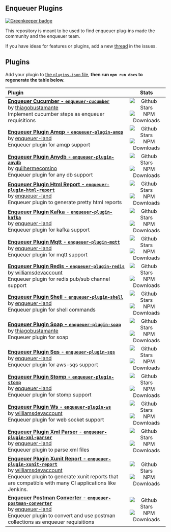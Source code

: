## Enqueuer Plugins

[![Greenkeeper badge](https://badges.greenkeeper.io/enqueuer-land/plugins-list.svg)](https://greenkeeper.io/)


This repository is meant to be used to find enqueuer plug-ins made the community and the enqueuer team.

If you have ideas for features or plugins, add a new [thread](https://github.com/enqueuer-land/plugins-list/issues) in the issues.

##  Plugins

Add your plugin to [the `plugins.json` file](https://github.com/enqueuer-land/plugins-list/edit/master/plugins.json), **then run `npm run docs` to regenerate the table below.**

<!-- ⛔️ AUTO-GENERATED-CONTENT:START (GENERATE_ENQUEUER_PLUGIN_TABLE)
- Do not remove or modify this section. Make all updates to plugins.json -->
| Plugin | Stats |
|:---------------------------|:-----------:|
| **[Enqueuer Cucumber - `enqueuer-cucumber`](https://github.com/thiagobustamante/enqueuer-cucumber)** <br/> by [thiagobustamante](http://github.com/thiagobustamante) <br/> Implement cucumber steps as enqueuer requisitions | ![Github Stars](https://img.shields.io/github/stars/thiagobustamante/enqueuer-cucumber.svg?label=Stars&style=for-the-badge) <br/> ![NPM Downloads](https://img.shields.io/npm/dt/enqueuer-cucumber.svg?label=Downloads&style=for-the-badge)|
| **[Enqueuer Plugin Amqp - `enqueuer-plugin-amqp`](https://github.com/enqueuer-land/enqueuer-plugin-amqp)** <br/> by [enqueuer-land](http://github.com/enqueuer-land) <br/> Enqueuer plugin for amqp support | ![Github Stars](https://img.shields.io/github/stars/enqueuer-land/enqueuer-plugin-amqp.svg?label=Stars&style=for-the-badge) <br/> ![NPM Downloads](https://img.shields.io/npm/dt/enqueuer-plugin-amqp.svg?label=Downloads&style=for-the-badge)|
| **[Enqueuer Plugin Anydb - `enqueuer-plugin-anydb`](https://github.com/guilhermecorsino/enqueuer-plugin-anydb)** <br/> by [guilhermecorsino](http://github.com/guilhermecorsino) <br/> Enqueuer plugin for any db support | ![Github Stars](https://img.shields.io/github/stars/guilhermecorsino/enqueuer-plugin-anydb.svg?label=Stars&style=for-the-badge) <br/> ![NPM Downloads](https://img.shields.io/npm/dt/enqueuer-plugin-anydb.svg?label=Downloads&style=for-the-badge)|
| **[Enqueuer Plugin Html Report - `enqueuer-plugin-html-report`](https://github.com/enqueuer-land/enqueuer-plugin-html-report)** <br/> by [enqueuer-land](http://github.com/enqueuer-land) <br/> Enqueuer plugin to generate pretty html reports | ![Github Stars](https://img.shields.io/github/stars/enqueuer-land/enqueuer-plugin-html-report.svg?label=Stars&style=for-the-badge) <br/> ![NPM Downloads](https://img.shields.io/npm/dt/enqueuer-plugin-html-report.svg?label=Downloads&style=for-the-badge)|
| **[Enqueuer Plugin Kafka - `enqueuer-plugin-kafka`](https://github.com/enqueuer-land/enqueuer-plugin-kafka)** <br/> by [enqueuer-land](http://github.com/enqueuer-land) <br/> Enqueuer plugin for kafka support | ![Github Stars](https://img.shields.io/github/stars/enqueuer-land/enqueuer-plugin-kafka.svg?label=Stars&style=for-the-badge) <br/> ![NPM Downloads](https://img.shields.io/npm/dt/enqueuer-plugin-kafka.svg?label=Downloads&style=for-the-badge)|
| **[Enqueuer Plugin Mqtt - `enqueuer-plugin-mqtt`](https://github.com/enqueuer-land/enqueuer-plugin-mqtt)** <br/> by [enqueuer-land](http://github.com/enqueuer-land) <br/> Enqueuer plugin for mqtt support | ![Github Stars](https://img.shields.io/github/stars/enqueuer-land/enqueuer-plugin-mqtt.svg?label=Stars&style=for-the-badge) <br/> ![NPM Downloads](https://img.shields.io/npm/dt/enqueuer-plugin-mqtt.svg?label=Downloads&style=for-the-badge)|
| **[Enqueuer Plugin Redis - `enqueuer-plugin-redis`](https://github.com/williamsdevaccount/enqueuer-plugin-redis)** <br/> by [williamsdevaccount](http://github.com/williamsdevaccount) <br/> Enqueuer plugin for redis pub/sub channel support | ![Github Stars](https://img.shields.io/github/stars/williamsdevaccount/enqueuer-plugin-redis.svg?label=Stars&style=for-the-badge) <br/> ![NPM Downloads](https://img.shields.io/npm/dt/enqueuer-plugin-redis.svg?label=Downloads&style=for-the-badge)|
| **[Enqueuer Plugin Shell - `enqueuer-plugin-shell`](https://github.com/enqueuer-land/enqueuer-plugin-shell)** <br/> by [enqueuer-land](http://github.com/enqueuer-land) <br/> Enqueuer plugin for shell commands | ![Github Stars](https://img.shields.io/github/stars/enqueuer-land/enqueuer-plugin-shell.svg?label=Stars&style=for-the-badge) <br/> ![NPM Downloads](https://img.shields.io/npm/dt/enqueuer-plugin-shell.svg?label=Downloads&style=for-the-badge)|
| **[Enqueuer Plugin Soap - `enqueuer-plugin-soap`](https://github.com/thiagobustamante/enqueuer-plugin-soap)** <br/> by [thiagobustamante](http://github.com/thiagobustamante) <br/> Enqueuer plugin for soap | ![Github Stars](https://img.shields.io/github/stars/thiagobustamante/enqueuer-plugin-soap.svg?label=Stars&style=for-the-badge) <br/> ![NPM Downloads](https://img.shields.io/npm/dt/enqueuer-plugin-soap.svg?label=Downloads&style=for-the-badge)|
| **[Enqueuer Plugin Sqs - `enqueuer-plugin-sqs`](https://github.com/enqueuer-land/enqueuer-plugin-sqs)** <br/> by [enqueuer-land](http://github.com/enqueuer-land) <br/> Enqueuer plugin for aws-sqs support | ![Github Stars](https://img.shields.io/github/stars/enqueuer-land/enqueuer-plugin-sqs.svg?label=Stars&style=for-the-badge) <br/> ![NPM Downloads](https://img.shields.io/npm/dt/enqueuer-plugin-sqs.svg?label=Downloads&style=for-the-badge)|
| **[Enqueuer Plugin Stomp - `enqueuer-plugin-stomp`](https://github.com/enqueuer-land/enqueuer-plugin-stomp)** <br/> by [enqueuer-land](http://github.com/enqueuer-land) <br/> Enqueuer plugin for stomp support | ![Github Stars](https://img.shields.io/github/stars/enqueuer-land/enqueuer-plugin-stomp.svg?label=Stars&style=for-the-badge) <br/> ![NPM Downloads](https://img.shields.io/npm/dt/enqueuer-plugin-stomp.svg?label=Downloads&style=for-the-badge)|
| **[Enqueuer Plugin Ws - `enqueuer-plugin-ws`](https://github.com/williamsdevaccount/enqueuer-plugin-ws)** <br/> by [williamsdevaccount](http://github.com/williamsdevaccount) <br/> Enqueuer plugin for web socket support | ![Github Stars](https://img.shields.io/github/stars/williamsdevaccount/enqueuer-plugin-ws.svg?label=Stars&style=for-the-badge) <br/> ![NPM Downloads](https://img.shields.io/npm/dt/enqueuer-plugin-ws.svg?label=Downloads&style=for-the-badge)|
| **[Enqueuer Plugin Xml Parser - `enqueuer-plugin-xml-parser`](https://github.com/enqueuer-land/enqueuer-plugin-xml-parser)** <br/> by [enqueuer-land](http://github.com/enqueuer-land) <br/> Enqueuer plugin to parse xml files | ![Github Stars](https://img.shields.io/github/stars/enqueuer-land/enqueuer-plugin-xml-parser.svg?label=Stars&style=for-the-badge) <br/> ![NPM Downloads](https://img.shields.io/npm/dt/enqueuer-plugin-xml-parser.svg?label=Downloads&style=for-the-badge)|
| **[Enqueuer Plugin Xunit Report - `enqueuer-plugin-xunit-report`](https://github.com/williamsdevaccount/enqueuer-plugin-xunit-report)** <br/> by [williamsdevaccount](http://github.com/williamsdevaccount) <br/> Enqueuer plugin to generate xunit reports that are compatible with many CI applications like Jenkins. | ![Github Stars](https://img.shields.io/github/stars/williamsdevaccount/enqueuer-plugin-xunit-report.svg?label=Stars&style=for-the-badge) <br/> ![NPM Downloads](https://img.shields.io/npm/dt/enqueuer-plugin-xunit-report.svg?label=Downloads&style=for-the-badge)|
| **[Enqueuer Postman Converter - `enqueuer-postman-converter`](https://github.com/enqueuer-land/enqueuer-postman-converter)** <br/> by [enqueuer-land](http://github.com/enqueuer-land) <br/> Enqueuer plugin to convert and use postman collections as enqueuer requisitions | ![Github Stars](https://img.shields.io/github/stars/enqueuer-land/enqueuer-postman-converter.svg?label=Stars&style=for-the-badge) <br/> ![NPM Downloads](https://img.shields.io/npm/dt/enqueuer-postman-converter.svg?label=Downloads&style=for-the-badge)|
<!-- ⛔️ AUTO-GENERATED-CONTENT:END - Do not remove or modify this section. Make all updates to plugins.json -->
